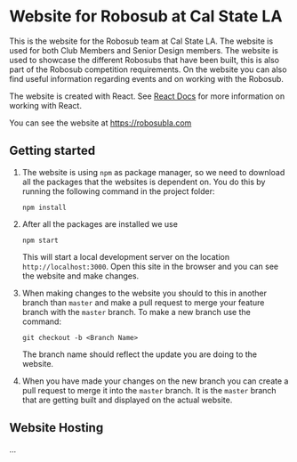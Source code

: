 # Website for Robosub at Cal State LA
This is the website for the Robosub team at Cal State LA. The website is used for both Club Members and Senior Design members.
The website is used to showcase the different Robosubs that have been built, this is also part of the Robosub competition requirements.
On the website you can also find useful information regarding events and on working with the Robosub.

The website is created with React. See [React Docs](https://reactjs.org/docs/getting-started.html) for more information on working with React.

You can see the website at https://robosubla.com
## Getting started
1. The website is using `npm` as package manager, so we need to download all the  packages that the websites is dependent on. You do this by running the following command in the project folder:

    `npm install`

2. After all the packages are installed we use

    `npm start`

    This will start a local development server on the location `http://localhost:3000`.
    Open this site in the browser and you can see the website and make changes.

3. When making changes to the website you should to this in another branch than `master` and make a pull request to merge your feature branch with the `master` branch. To make a new branch use the command:

    `git checkout -b <Branch Name>`

    The branch name should reflect the update you are doing to the website.

4. When you have made your changes on the new branch you can create a pull request to merge it into the `master` branch. It is the `master` branch that are getting built and displayed on the actual website. 

## Website Hosting
...
